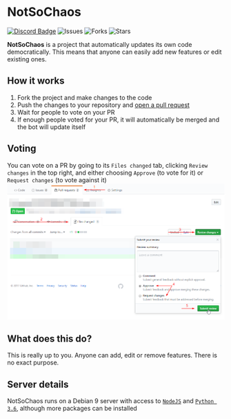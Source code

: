# NotSoChaos
[![Discord Badge](https://discordapp.com/api/guilds/178313653177548800/embed.png)](https://discord.gg/9Ukuw9V) ![Issues](https://img.shields.io/github/issues/matmen/NotSoChaos.svg) ![Forks](https://img.shields.io/github/forks/matmen/NotSoChaos.svg) ![Stars](https://img.shields.io/github/stars/matmen/NotSoChaos.svg)

**NotSoChaos** is a project that automatically updates its own code democratically. This means that anyone can easily add new features or edit existing ones.

## How it works
1. Fork the project and make changes to the code
2. Push the changes to your repository and [open a pull request](https://github.com/matmen/NotSoChaos/compare)
3. Wait for people to vote on your PR
4. If enough people voted for your PR, it will automatically be merged and the bot will update itself

## Voting
You can vote on a PR by going to its `Files changed` tab, clicking `Review changes` in the top right, and either choosing `Approve` (to vote for it) or `Request changes` (to vote against it)
![Tutorial showing how to vote](.github/how_to_vote.png)

## What does this do?
This is really up to you. Anyone can add, edit or remove features. There is no exact purpose.

## Server details
NotSoChaos runs on a Debian 9 server with access to [`NodeJS`](https://nodejs.org/) and [`Python 3.6`](https://www.python.org/), although more packages can be installed

